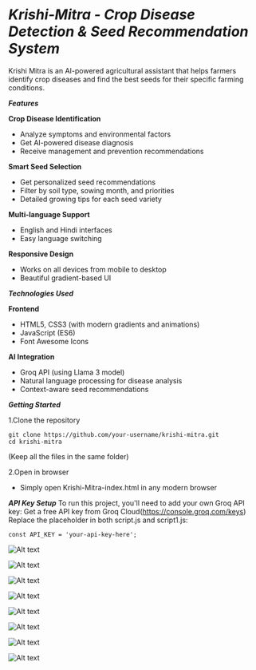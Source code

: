 # _Krishi-Mitra - Crop Disease Detection & Seed Recommendation System_

Krishi Mitra is an AI-powered agricultural assistant that helps farmers identify crop diseases and find the best seeds for their specific farming conditions. 

_**Features**_ 

**Crop Disease Identification**
- Analyze symptoms and environmental factors
- Get AI-powered disease diagnosis
- Receive management and prevention recommendations


**Smart Seed Selection** 
- Get personalized seed recommendations
- Filter by soil type, sowing month, and priorities
- Detailed growing tips for each seed variety

**Multi-language Support** 
- English and Hindi interfaces
- Easy language switching

**Responsive Design** 
- Works on all devices from mobile to desktop
- Beautiful gradient-based UI


_**Technologies Used**_

**Frontend**
- HTML5, CSS3 (with modern gradients and animations)
- JavaScript (ES6)
- Font Awesome Icons

**AI Integration**

- Groq API (using Llama 3 model)
- Natural language processing for disease analysis
- Context-aware seed recommendations



_**Getting Started**_

1.Clone the repository
```
git clone https://github.com/your-username/krishi-mitra.git
cd krishi-mitra
```
(Keep all the files in the same folder)

2.Open in browser
- Simply open Krishi-Mitra-index.html in any modern browser



**_API Key Setup_** 
To run this project, you'll need to add your own Groq API key:
Get a free API key from Groq Cloud(https://console.groq.com/keys)
Replace the placeholder in both script.js and script1.js:

```
const API_KEY = 'your-api-key-here';
```



![Alt text](https://github.com/user-attachments/assets/b2c4b9d5-e626-4609-993c-af7a31ba579c)


![Alt text](https://github.com/user-attachments/assets/558fd63f-8d70-4131-ae24-1330cef58bac)


![Alt text](https://github.com/user-attachments/assets/bcf31754-ea36-4de5-8713-f564738b45ec)


![Alt text](https://github.com/user-attachments/assets/118285a9-9ba5-400b-adfb-2ffc8fba656a)

![Alt text](https://github.com/user-attachments/assets/3a0e7b33-a110-4bc2-981e-47659b75de81)

![Alt text](https://github.com/user-attachments/assets/c4c26034-659d-4f37-a8e3-84e0ecf2b6bd)

![Alt text](https://github.com/user-attachments/assets/1e7f423e-cfec-4cfc-9b78-b1620d798c73)

![Alt text](https://github.com/user-attachments/assets/5ee819d0-9780-4f60-a11c-75fdf9c9b8fe)



